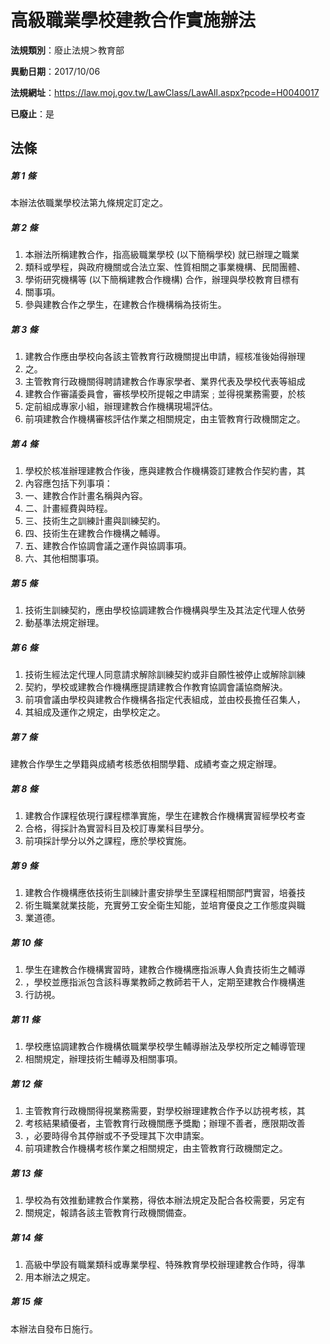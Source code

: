 # 高級職業學校建教合作實施辦法

**法規類別**：廢止法規＞教育部

**異動日期**：2017/10/06  

**法規網址**：https://law.moj.gov.tw/LawClass/LawAll.aspx?pcode=H0040017

**已廢止**：是



## 法條
##### 第 1 條
本辦法依職業學校法第九條規定訂定之。

##### 第 2 條
1. 本辦法所稱建教合作，指高級職業學校 (以下簡稱學校) 就已辦理之職業
1. 類科或學程，與政府機關或合法立案、性質相關之事業機構、民間團體、
1. 學術研究機構等 (以下簡稱建教合作機構) 合作，辦理與學校教育目標有
1. 關事項。
1. 參與建教合作之學生，在建教合作機構稱為技術生。

##### 第 3 條
1. 建教合作應由學校向各該主管教育行政機關提出申請，經核准後始得辦理
1. 之。
1. 主管教育行政機關得聘請建教合作專家學者、業界代表及學校代表等組成
1. 建教合作審議委員會，審核學校所提報之申請案﹔並得視業務需要，於核
1. 定前組成專家小組，辦理建教合作機構現場評估。
1. 前項建教合作機構審核評估作業之相關規定，由主管教育行政機關定之。

##### 第 4 條
1. 學校於核准辦理建教合作後，應與建教合作機構簽訂建教合作契約書，其
1. 內容應包括下列事項：
1. 一、建教合作計畫名稱與內容。
1. 二、計畫經費與時程。
1. 三、技術生之訓練計畫與訓練契約。
1. 四、技術生在建教合作機構之輔導。
1. 五、建教合作協調會議之運作與協調事項。
1. 六、其他相關事項。

##### 第 5 條
1. 技術生訓練契約，應由學校協調建教合作機構與學生及其法定代理人依勞
1. 動基準法規定辦理。

##### 第 6 條
1. 技術生經法定代理人同意請求解除訓練契約或非自願性被停止或解除訓練
1. 契約，學校或建教合作機構應提請建教合作教育協調會議協商解決。
1. 前項會議由學校與建教合作機構各指定代表組成，並由校長擔任召集人，
1. 其組成及運作之規定，由學校定之。

##### 第 7 條
建教合作學生之學籍與成績考核悉依相關學籍、成績考查之規定辦理。

##### 第 8 條
1. 建教合作課程依現行課程標準實施，學生在建教合作機構實習經學校考查
1. 合格，得採計為實習科目及校訂專業科目學分。
1. 前項採計學分以外之課程，應於學校實施。

##### 第 9 條
1. 建教合作機構應依技術生訓練計畫安排學生至課程相關部門實習，培養技
1. 術生職業就業技能，充實勞工安全衛生知能，並培育優良之工作態度與職
1. 業道德。

##### 第 10 條
1. 學生在建教合作機構實習時，建教合作機構應指派專人負責技術生之輔導
1. ，學校並應指派包含該科專業教師之教師若干人，定期至建教合作機構進
1. 行訪視。

##### 第 11 條
1. 學校應協調建教合作機構依職業學校學生輔導辦法及學校所定之輔導管理
1. 相關規定，辦理技術生輔導及相關事項。

##### 第 12 條
1. 主管教育行政機關得視業務需要，對學校辦理建教合作予以訪視考核，其
1. 考核結果績優者，主管教育行政機關應予獎勵；辦理不善者，應限期改善
1. ，必要時得令其停辦或不予受理其下次申請案。
1. 前項建教合作機構考核作業之相關規定，由主管教育行政機關定之。

##### 第 13 條
1. 學校為有效推動建教合作業務，得依本辦法規定及配合各校需要，另定有
1. 關規定，報請各該主管教育行政機關備查。

##### 第 14 條
1. 高級中學設有職業類科或專業學程、特殊教育學校辦理建教合作時，得準
1. 用本辦法之規定。

##### 第 15 條
本辦法自發布日施行。


